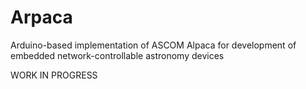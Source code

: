 # Arpaca
Arduino-based implementation of ASCOM Alpaca for development of embedded network-controllable astronomy devices

WORK IN PROGRESS